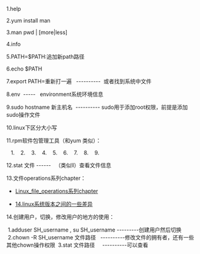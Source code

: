 
1.help

2.yum install man 

3.man pwd | [more|less] 

4.info 

5.PATH=$PATH:追加新path路径

6.echo $PATH

7.export PATH=重新打一遍   ----------  或者找到系统中文件

8.env  -----   environment系统环境信息

9.sudo hostname 新主机名  ---------- sudo用于添加root权限，前提是添加sudo操作文件

10.linux下区分大小写

11.rpm软件包管理工具（和yum 类似）：

    1.
    2.
    3.
    4.
    5.
    6.
    7.
    8.
    9.

12.stat 文件 ------   （类似ll）查看文件信息

13.文件operations系列chapter：

- [Linux_file_operations系列chapter](./Linux_file_operations.md)

- [14.linux系统版本之间的一些差异](https://www.cnblogs.com/garinzhang/p/diff_between_yum_apt-get_in_linux.html)

14.创建用户，切换，修改用户的地方的使用：

  1.adduser SH_username    ,    su SH_username     ---------创建用户然后切换
  2.chown -R SH_username 文件路径   ----------修改文件的拥有者，还有一些其他chown操作权限
  3.stat 文件路径     ----------可以查看








